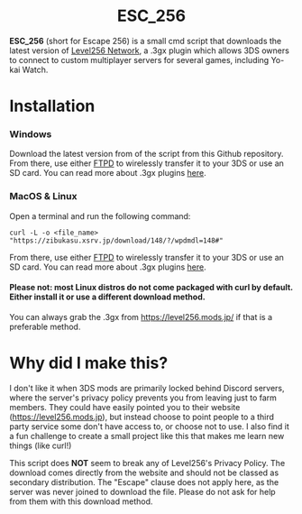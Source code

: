 <h1 align="center">
  <br>
  <b>ESC_256</b>
  </br>
</h1>

<b>ESC_256</b> (short for Escape 256) is a small cmd script that downloads the latest version of [Level256 Network](https://level256.mods.jp), a .3gx plugin which allows 
3DS owners to connect to custom multiplayer servers for several games, including Yo-kai Watch. 

# Installation
### Windows 

Download the latest version from of the script from this Github repository. From there, use either [FTPD](https://github.com/mtheall/ftpd) to wirelessly transfer
it to your 3DS or use an SD card. You can read more about .3gx plugins [here](https://wiki.hacks.guide/wiki/3DS:Game_plugins/3GX).

### MacOS & Linux

Open a terminal and run the following command:
```
curl -L -o <file_name> "https://zibukasu.xsrv.jp/download/148/?/wpdmdl=148#"
```
From there, use either [FTPD](https://github.com/mtheall/ftpd) to wirelessly transfer
it to your 3DS or use an SD card. You can read more about .3gx plugins [here](https://wiki.hacks.guide/wiki/3DS:Game_plugins/3GX).

#### Please not: most Linux distros do not come packaged with curl by default. Either install it or use a different download method.
You can always grab the .3gx from https://level256.mods.jp/ if that is a preferable method. 


# Why did I make this?
I don't like it when 3DS mods are primarily locked behind Discord servers, where the server's privacy policy prevents you from leaving just to farm members.
They could have easily pointed you to their website (https://level256.mods.jp), but instead choose to point people to a third party service some don't have
access to, or choose not to use.
I also find it a fun challenge to create a small project like this that makes me learn new
things (like curl!)

This script does <b>NOT</b> seem to break any of Level256's Privacy Policy. The download comes directly from the website and should not be classed as secondary 
distribution. The "Escape" clause does not apply here, as the server was never joined to download the file. Please do not ask for help from them with this download method.
